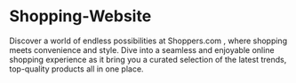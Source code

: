 # Shopping-Website
Discover a world of endless possibilities at Shoppers.com , where shopping meets convenience and style. Dive into a seamless and enjoyable online shopping experience as it bring you a curated selection of the latest trends, top-quality products all in one place.
